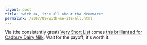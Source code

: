```yaml
---
layout: post
title: "with me, it's all about the drummers"
permalink: /2007/09/with-me-its-all.html
---
```


Via (the consistently great) [Very Short List](http://www.veryshortlist.com/) comes [this brilliant ad for Cadbury Dairy Milk](http://www.aglassandahalffullproductions.com/). Wait for the payoff; it's worth it.